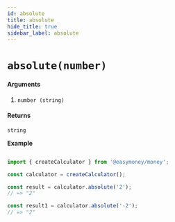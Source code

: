 ```yaml
---
id: absolute
title: absolute
hide_title: true
sidebar_label: absolute
---
```



# `absolute(number)`

#### Arguments

1. `number (string)` 

#### Returns

`string`


**Example**

```js

import { createCalculator } from '@easymoney/money';

const calculator = createCalculator();

const result = calculator.absolute('2');
// => "2"

const result1 = calculator.absolute('-2');
// => "2"

```
